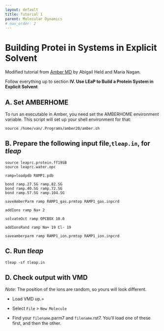 ```yaml
---
layout: default
title: Tutorial 1 
parent: Molecular Dynamics
# nav_order: 2
---
```


# Building Protei in Systems in Explicit Solvent

Modified tutorial from [Amber MD](https://ambermd.org/tutorials/basic/tutorial7/index.php) by Abigail Held and Maria Nagan.

Follow everything up to section **IV. Use LEaP to Build a Protein System in Explicit Solvent**

## A. Set AMBERHOME

To run an executable in Amber, you need set the AMBERHOME environment variable. This script will set up your shell environment for that:

```
source /home/van/.Programs/amber20/amber.sh
```

## B. Prepare the following input file,`tleap.in`, for *tleap*

```
source leaprc.protein.ff19SB
source leaprc.water.opc

ramp=loadpdb RAMP1.pdb

bond ramp.27.SG ramp.82.SG
bond ramp.40.SG ramp.72.SG
bond ramp.57.SG ramp.104.SG

saveAmberParm ramp RAMP1_gas.prmtop RAMP1_gas.inpcrd

addIons ramp Na+ 2

solvateOct ramp OPCBOX 10.0

addIonsRand ramp Na+ 19 Cl- 19

saveamberparm ramp RAMP1_ion.prmtop RAMP1_ion.inpcrd
```

## C. Run *tleap*

```
tleap -sf tleap.in
```

## D. Check output with VMD

*Note:* The position of the ions are random, so yours will look different.

- Load VMD up.=

- Select `File` > `New Molecule`

- Find your `filename`.parm7 and `filename`.rst7. You'll load one of these first, and then the other.
